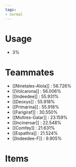 ```yaml
---
tags:
- normal
---
```

# Usage
- 3%
# Teammates
- [[Ninetales-Alola]] : 56.726%
- [[Volcarona]] : 56.006%
- [[Indeedee]] : 55.931%
- [[Deoxys]] : 55.918%
- [[Primarina]] : 55.918%
- [[Farigiraf]] : 30.550%
- [[Moltres-Galar]] : 23.159%
- [[Incineroar]] : 22.548%
- [[Comfey]] : 21.631%
- [[Espathra]] : 21.524%
- [[Indeedee-F]] : 9.905%
# Items